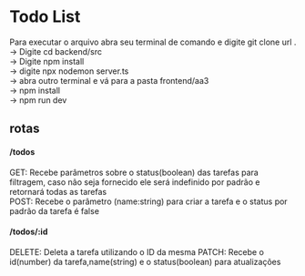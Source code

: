 <h1>Todo List</h1>

<p>Para executar o arquivo abra seu terminal de comando e digite  git clone url .
-> Digite cd backend/src<br>
-> Digite npm install<br>
-> digite npx nodemon server.ts<br>
-> abra outro terminal e vá para a pasta frontend/aa3<br>
-> npm install<br>
-> npm run dev

</p>

<h2>rotas</h2>
<p>
<h4>/todos</h4>
<span>GET: Recebe parâmetros sobre o status(boolean) das tarefas para filtragem, caso não seja fornecido ele será indefinido por padrão e retornará todas as tarefas</span><br>
<span>POST: Recebe o parâmetro (name:string) para criar a tarefa e o status por padrão da tarefa é false</span>

<h4>/todos/:id</h4>

<span>DELETE: Deleta a tarefa utilizando o ID da mesma</span>
<span>PATCH: Recebe o id(number) da tarefa,name(string)  e o status(boolean) para atualizações</span>

</p>